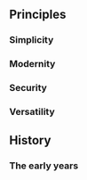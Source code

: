 ---
---

## Principles

### Simplicity

### Modernity

### Security

### Versatility

## History

### The early years
